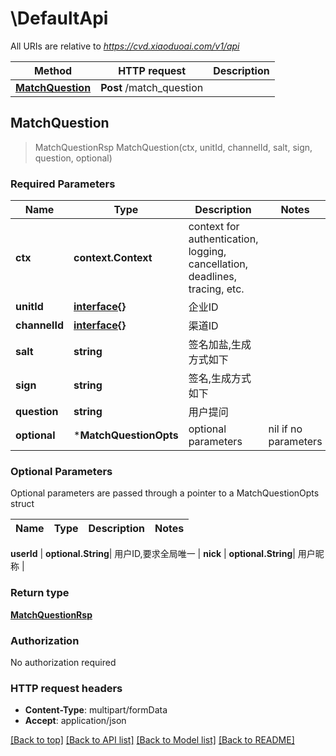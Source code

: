 # \DefaultApi

All URIs are relative to *https://cvd.xiaoduoai.com/v1/api*

Method | HTTP request | Description
------------- | ------------- | -------------
[**MatchQuestion**](DefaultApi.md#MatchQuestion) | **Post** /match_question | 



## MatchQuestion

> MatchQuestionRsp MatchQuestion(ctx, unitId, channelId, salt, sign, question, optional)



### Required Parameters


Name | Type | Description  | Notes
------------- | ------------- | ------------- | -------------
**ctx** | **context.Context** | context for authentication, logging, cancellation, deadlines, tracing, etc.
**unitId** | [**interface{}**](interface{}.md)| 企业ID | 
**channelId** | [**interface{}**](interface{}.md)| 渠道ID | 
**salt** | **string**| 签名加盐,生成方式如下 | 
**sign** | **string**| 签名,生成方式如下 | 
**question** | **string**| 用户提问 | 
 **optional** | ***MatchQuestionOpts** | optional parameters | nil if no parameters

### Optional Parameters

Optional parameters are passed through a pointer to a MatchQuestionOpts struct


Name | Type | Description  | Notes
------------- | ------------- | ------------- | -------------





 **userId** | **optional.String**| 用户ID,要求全局唯一 | 
 **nick** | **optional.String**| 用户昵称 | 

### Return type

[**MatchQuestionRsp**](MatchQuestionRsp.md)

### Authorization

No authorization required

### HTTP request headers

- **Content-Type**: multipart/formData
- **Accept**: application/json

[[Back to top]](#) [[Back to API list]](../README.md#documentation-for-api-endpoints)
[[Back to Model list]](../README.md#documentation-for-models)
[[Back to README]](../README.md)

